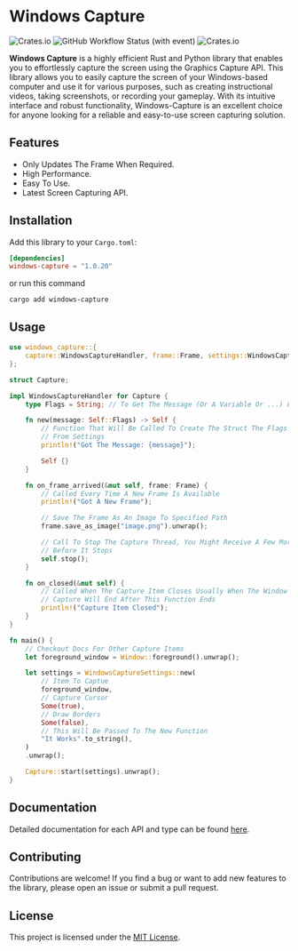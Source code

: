 # Windows Capture
![Crates.io](https://img.shields.io/crates/l/windows-capture) ![GitHub Workflow Status (with event)](https://img.shields.io/github/actions/workflow/status/NiiightmareXD/windows-capture/rust.yml) ![Crates.io](https://img.shields.io/crates/v/windows-capture)

**Windows Capture** is a highly efficient Rust and Python library that enables you to effortlessly capture the screen using the Graphics Capture API. This library allows you to easily capture the screen of your Windows-based computer and use it for various purposes, such as creating instructional videos, taking screenshots, or recording your gameplay. With its intuitive interface and robust functionality, Windows-Capture is an excellent choice for anyone looking for a reliable and easy-to-use screen capturing solution.

## Features

- Only Updates The Frame When Required.
- High Performance.
- Easy To Use.
- Latest Screen Capturing API.

## Installation

Add this library to your `Cargo.toml`:

```toml
[dependencies]
windows-capture = "1.0.20"
```
or run this command

```
cargo add windows-capture
```

## Usage

```rust
use windows_capture::{
    capture::WindowsCaptureHandler, frame::Frame, settings::WindowsCaptureSettings, window::Window,
};

struct Capture;

impl WindowsCaptureHandler for Capture {
    type Flags = String; // To Get The Message (Or A Variable Or ...) From The Settings

    fn new(message: Self::Flags) -> Self {
        // Function That Will Be Called To Create The Struct The Flags Can Be Passed
        // From Settings
        println!("Got The Message: {message}");

        Self {}
    }

    fn on_frame_arrived(&mut self, frame: Frame) {
        // Called Every Time A New Frame Is Available
        println!("Got A New Frame");

        // Save The Frame As An Image To Specified Path
        frame.save_as_image("image.png").unwrap();

        // Call To Stop The Capture Thread, You Might Receive A Few More Frames
        // Before It Stops
        self.stop();
    }

    fn on_closed(&mut self) {
        // Called When The Capture Item Closes Usually When The Window Closes,
        // Capture Will End After This Function Ends
        println!("Capture Item Closed");
    }
}

fn main() {
    // Checkout Docs For Other Capture Items
    let foreground_window = Window::foreground().unwrap();

    let settings = WindowsCaptureSettings::new(
        // Item To Captue
        foreground_window,
        // Capture Cursor
        Some(true),
        // Draw Borders
        Some(false),
        // This Will Be Passed To The New Function
        "It Works".to_string(),
    )
    .unwrap();

    Capture::start(settings).unwrap();
}
```

## Documentation

Detailed documentation for each API and type can be found [here](https://docs.rs/windows-capture).

## Contributing

Contributions are welcome! If you find a bug or want to add new features to the library, please open an issue or submit a pull request.

## License

This project is licensed under the [MIT License](LICENSE).